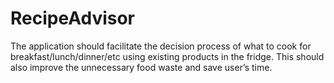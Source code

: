 # RecipeAdvisor
The application should facilitate the decision process of what to cook for breakfast/lunch/dinner/etc using existing products in the fridge. This should also improve the unnecessary food waste and save user’s time.
